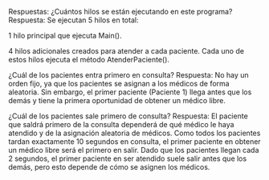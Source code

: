 Respuestas:
¿Cuántos hilos se están ejecutando en este programa?
Respuesta:
Se ejecutan 5 hilos en total:

1 hilo principal que ejecuta Main().

4 hilos adicionales creados para atender a cada paciente. Cada uno de estos hilos ejecuta el método AtenderPaciente().

¿Cuál de los pacientes entra primero en consulta?
Respuesta:
No hay un orden fijo, ya que los pacientes se asignan a los médicos de forma aleatoria.
Sin embargo, el primer paciente (Paciente 1) llega antes que los demás y tiene la primera oportunidad de obtener un médico libre.

¿Cuál de los pacientes sale primero de consulta?
Respuesta:
El paciente que saldrá primero de la consulta dependerá de qué médico le haya atendido y de la asignación aleatoria de médicos.
Como todos los pacientes tardan exactamente 10 segundos en consulta, el primer paciente en obtener un médico libre será el primero en salir.
Dado que los pacientes llegan cada 2 segundos, el primer paciente en ser atendido suele salir antes que los demás, pero esto depende de cómo se asignen los médicos.
